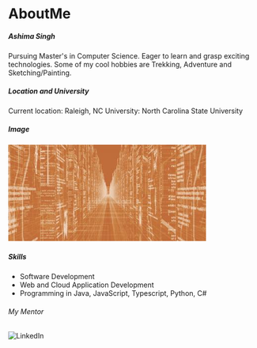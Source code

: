 # AboutMe

##### Ashima Singh
Pursuing Master's in Computer Science. Eager to learn and grasp exciting technologies.
Some of my cool hobbies are Trekking, Adventure and Sketching/Painting.

##### Location and University

Current location: Raleigh, NC
University: North Carolina State University

##### Image
![image1](https://github.com/REU-SOS/DataChallenge/blob/master/img/challenge.jpeg)

##### Skills
 - Software Development
 - Web and Cloud Application Development
 - Programming in Java, JavaScript, Typescript, Python, C#

###### My Mentor
![LinkedIn](https://www.linkedin.com/in/rekha-belur-29719b1/)
